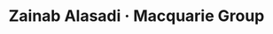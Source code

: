 ---
# status: draft
title:        "Zainab Alasadi · Macquarie Group"
catchy-title: "Scaling design systems"
company:      "Macquarie Group"
image:        "../assets/images/mixer/alexa_hero.jpg"
categories:   case-study
layout:       post
slug:         "macquarie"
color:        "#000000"
weight:       4

role:         "UX Designer"
team:         "N/A"
timeline:     "February 2019"
description:  "As part of a 3 day design challenge, I designed an Amazon Alexa extension, Playlist Mixer that takes the knowledge base from a users Amazon Music account and humanises music suggestions through Alexa, creating an effortless music discovery experience and effectively closing the gap between the two native Amazon products."
---